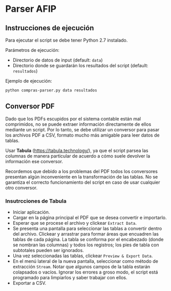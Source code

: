 # Parser AFIP

## Instrucciones de ejecución

Para ejecutar el script se debe tener Python 2.7 instalado.

Parámetros de ejecución:
- Directorio de datos de input (default: `data`)
- Directorio donde se guardarán los resultados del script (default: `resultados`)

Ejemplo de ejecución:
```bash
python compras-parser.py data resultados
```

## Conversor PDF

Dado que los PDFs escupidos por el sistema contable están mal comprimidos, no se puede extraer información directamente de ellos mediante un script.
Por lo tanto, se debe utilizar un conversor para pasar los archivos PDF a CSV, formato mucho más amigable para leer datos de tablas.

Usar **Tabula** (https://tabula.technology/), ya que el script parsea las columnas de manera particular de acuerdo a cómo suele devolver la información ese conversor.

Recordemos que debido a los problemas del PDF todos los conversores presentan algún inconveniente en la transformación de las tablas. No se garantiza el correcto funcionamiento del script en caso de usar cualquier otro conversor.

### Insutrcciones de Tabula
- Iniciar aplicación.
- Cargar en la página principal el PDF que se desea convertir e importarlo.
- Esperar que se procese el archivo y clickear `Extract Data`.
- Se presenta una pantalla para seleccionar las tablas a convertir dentro del archivo. Clickear y arrastrar para formar áreas que encuadren las tablas de cada página. La tabla se conforma por el encabezado (donde se nombran las columnas) y todos los registros; los pies de tabla con subtotales pueden ser ignorados.
- Una vez seleccionadas las tablas, clickear `Preview & Export Data`.
- En el menú lateral de la nueva pantalla, seleccionar como método de extracción `Stream`. Notar que algunos campos de la tabla estarán colapsados o vacíos. Ignorar los errores a groso modo, el script está programado para limpiarlos y saber trabajar con ellos.
- Exportar a CSV.


